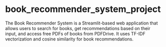 # book_recommender_system_project
The Book Recommender System is a Streamlit-based web application that allows users to search for books, get recommendations based on their input, and access free PDFs of books from PDFDrive. It uses TF-IDF vectorization and cosine similarity for book recommendations.

